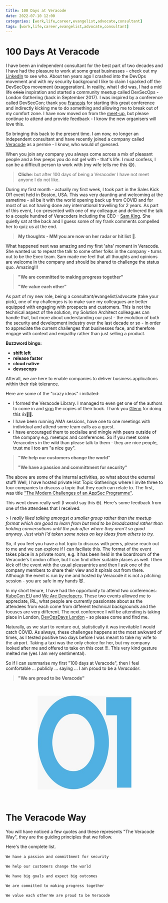 ```yaml
---
title: 100 Days at Veracode
date: 2022-07-10 12:00
categories: [work,life,career,evangelist,advocate,consultant]
tags: [work,life,career,evangelist,advocate,consultant]
---
```

# 100 Days At Veracode

I have been an independent consultant for the best part of two decades and I have had the pleasure to work at some great businesses - check out my [LinkedIn](https://www.linkedin.com/in/mman/) to see who.  About ten years ago I crashed into the DevOps movement and with my security background I like to claim I sparked off the DevSecOps movement (exaggeration).  In reality, what I did was, I had a mid life ~~crisis~~ inspiration and started a community meetup called DevSecOps - London Gathering (back in September 2017).  I was inspired by a conference called DevSecCon; thank you [Francois](https://www.linkedin.com/in/francoisraynaud/) for starting this great conference and indirectly kicking me to do something and allowing me to break out of my comfort zone.  I have now moved on from the [meet-up](https://dsolg.com/), but please continue to attend and provide feedback - I know the new organisers will love this.

So bringing this back to the present time.  I am now, no longer an independent consultant and have recently joined a company called [Veracode](https://www.veracode.com/) as a permie - I know, who would of guessed.

When you join any company you always come across a mix of pleasant people and a few peeps you do not gel with - that's life.  I must confess, I can be a difficult person to work with (my wife tells me this 😅).

> **Cliche**: but after 100 days of being a Veracoder I have not meet anyone I do not like.

During my first month - actually my first week, I took part in the Sales Kick Off event held in Boston, USA.  This was very daunting and welcoming at the sametime - all be it with the world opening back up from COVID and for most of us not having done any international travelling for 2 years.  As part of this event, I co-presented with one of my colleague and delivered the talk to a couple hundred of Veracoders including the CEO - [Sam King](https://www.linkedin.com/in/sam-king-0643726/).  She quietly sat at the back and I guess some of my frank comments compelled her to quiz us at the end.

> **My thoughts - MM you are now on her radar or hit list** 🤪.

What happened next was amazing and my first 'aha' moment in Veracode.  She wanted us to repeat the talk to some other folks in the company - turns out to be the Exec team.  Sam made me feel that all thoughts and opinions are welcome in the company and should be shared to challenge the status quo. Amazing!!!

> **"We are committed to making progress together"**
> 
> **"We value each other"**

As part of my new role, being a consultant/evangelist/advocate (take your pick), one of my challenges is to make sure my colleagues are better equipped with engaging with prospects and customers.  This is not the technical aspect of the solution, my Solution Architect colleagues can handle that, but more about understanding our past - the evolution of both the security and development industry over the last decade or so - in order to appreciate the current challenges that businesses face, and therefore engage with context and empathy rather than just selling a product.  

**Buzzword bingo:**
- **shift left**
- **release faster**
- **cloud native**
- **devsecops**

Afterall, we are here to enable companies to deliver business applications within their risk tolerance.

Here are some of the "crazy ideas" i initiated:
- I formed the Veracode Library.  I managed to even get one of the authors to come in and [sign](https://www.linkedin.com/posts/mman_devsecops-security-continuouslearning-activity-6935192611116752897-AnGd?) the copies of their book.  Thank you [Glenn](https://www.linkedin.com/in/glennwilson/) for doing this 👍🙏🤝.
- I have been running AMA sessions, have one to one meetings with individual and attend some team calls as a guest.
- I have encouraged them to socialise and mingle with peers outside of the company e.g. meetups and conferences.  So if you meet some Veracoders in the wild than please talk to them - they are nice people, trust me I too am "a nice guy".

> **"We help our customers change the world"**
> 
> **"We have a passion and committment for security"**

The above are some of the internal activities, so what about the external stuff!  Well, I have hosted private Hot Topic Gatherings where I invite three to four companies to discuss a topic that they each can relate to.  The first, was title ["The Modern Challenges of an AppSec Programme"](https://www.linkedin.com/posts/mman_devsecops-appsec-security-activity-6930430078417833984-z0YU?).

This went down really well (I would say this 🤓). Here's some feedback from one of the attendees that I received:

&gt; _I really liked talking amongst a smaller group rather than the meetup format which are good to learn from but tend to be broadcasted rather than holding conversations until the pub after where they aren't so good anyway. Just wish I'd taken some notes on key ideas from others to try._

So, if you feel you have a hot topic to discuss with peers, please reach out to me and we can explore if I can faciliate this.  The format of the event takes place in a private room, e.g. it has been held in the boardroom of the Veracode's London office, but I can find other suitable places as well. I then kick off the event with the usual pleasantries and then I ask one of the company members to share their view and it spirals out from there.  Although the event is run by me and hosted by Veracode it is not a pitching session - you are safe in my hands 😈.


In my short tenure, I have had the opportunity to attend two conferences: [KubeCon EU](https://dsotraining.github.io/posts/KubeCon-EU-2022-IRL/) and [We Are Developers](https://www.linkedin.com/posts/mman_security-devsecops-activity-6942383351907430400-otFf?utm_source=linkedin_share&utm_medium=member_desktop_web). These two events allowed me to appreciate, IRL, what people are currently passionate about as the attendees from each come from different technical backgrounds and the focuses are very different.  The next conference I will be attending is taking place in London, [DevOpsDays London](https://devopsdays.org/events/2022-london/welcome/) - so please come and find me.

Naturally, as we start to venture out, statistically it was inevitable I would catch COVID.  As always, these challenges happens at the most awkward of times, as I tested positive two days before I was meant to take my wife to the airport.  Taking a taxi was the only choice for her, but my company looked after me and offered to take on this cost !!!. This very kind gesture melted me (yes I am very sentimental).

So if I can summarise my first "100 days at Veracode", then I feel comfortable ... publicly ... saying ... I am proud to be a _Veracoder_.

> **"We are proud to be Veracode"**

<br/>
<br/>
<img src="/assets/01.jpeg"
    alt="Picture" 
    width="300" 
    height="300" 
    style="display: block; margin: 0 auto" />
<br/>
<br/>

# The Veracode Way
You will have noticed a few quotes and these represents "The Veracode Way", they are the guiding principles that we follow.  

Here's the complete list.

`
We have a passion and committment for security
`

`
We help our customers change the world
`

`
We have big goals and expect big outcomes
`

`
We are committed to making progress together
`

`
We value each other
`
`
We are proud to be Veracode
`